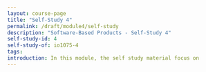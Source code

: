 ```yaml
---
layout: course-page
title: "Self-Study 4"
permalink: /draft/module4/self-study
description: "Software-Based Products - Self-Study 4"
self-study-id: 4
self-study-of: io1075-4
tags:
introduction: In this module, the self study material focus on
---
```

